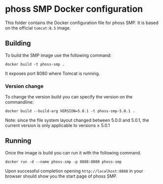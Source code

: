 # phoss SMP Docker configuration

This folder contains the Docker configuration file for phoss SMP.
It is based on the official `tomcat:8.5` image.

## Building

To build the SMP image use the following command:
```
docker build -t phoss-smp .
```

It exposes port 8080 where Tomcat is running.

### Version change
To change the version build you can specify the version on the commandline:

```
docker build --build-arg VERSION=5.0.1 -t phoss-smp-5.0.1 .
```

Note: since the file system layout changed between 5.0.0 and 5.0.1, the current version is only applicable to versions &ge; 5.0.1

## Running

Once the image is build you can run it with the following command.
```
docker run -d --name phoss-smp -p 8888:8080 phoss-smp
```

Upon successful completion opening `http://localhost:8888` in your browser should show you the start page of phoss SMP.
 
